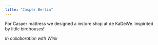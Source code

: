 ```yaml
---
title: "Casper Berlin"
---
```


For Casper mattress we designed a instore shop at de KaDeWe. inspirited by little birdhouses!

_In collaboration with Wink_